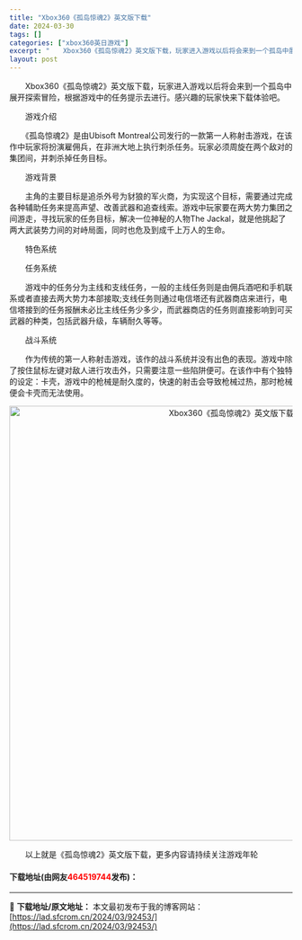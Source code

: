 ```yaml
---
title: "Xbox360《孤岛惊魂2》英文版下载"
date: 2024-03-30
tags: []
categories: ["xbox360英日游戏"]
excerpt: "　　Xbox360《孤岛惊魂2》英文版下载，玩家进入游戏以后将会来到一个孤岛中展开探索冒险，根据游戏中的任务提示去进行。感兴趣的玩家快来下载体验吧。 　　游戏介绍 　　《孤岛惊魂2》是由Ubisoft Montreal公司发行的一款第一人称射击游戏，在该作中玩家将扮演雇佣兵，在非洲大地上执行刺杀任务&hellip;"
layout: post
---
```


 <p>　　Xbox360《孤岛惊魂2》英文版下载，玩家进入游戏以后将会来到一个孤岛中展开探索冒险，根据游戏中的任务提示去进行。感兴趣的玩家快来下载体验吧。</p> <p>　　游戏介绍</p> <p>　　《孤岛惊魂2》是由Ubisoft Montreal公司发行的一款第一人称射击游戏，在该作中玩家将扮演雇佣兵，在非洲大地上执行刺杀任务。玩家必须周旋在两个敌对的集团间，并刺杀掉任务目标。</p> <p>　　游戏背景</p> <p>　　主角的主要目标是追杀外号为豺狼的军火商，为实现这个目标，需要通过完成各种辅助任务来提高声望、改善武器和追查线索。游戏中玩家要在两大势力集团之间游走，寻找玩家的任务目标，解决一位神秘的人物The Jackal，就是他挑起了两大武装势力间的对峙局面，同时也危及到成千上万人的生命。</p> <p>　　特色系统</p> <p>　　任务系统</p> <p>　　游戏中的任务分为主线和支线任务，一般的主线任务则是由佣兵酒吧和手机联系或者直接去两大势力本部接取;支线任务则通过电信塔还有武器商店来进行，电信塔接到的任务报酬未必比主线任务少多少，而武器商店的任务则直接影响到可买武器的种类，包括武器升级，车辆耐久等等。</p> <p>　　战斗系统</p> <p>　　作为传统的第一人称射击游戏，该作的战斗系统并没有出色的表现。游戏中除了按住鼠标左键对敌人进行攻击外，只需要注意一些陷阱便可。在该作中有个独特的设定：卡壳，游戏中的枪械是耐久度的，快速的射击会导致枪械过热，那时枪械便会卡壳而无法使用。</p> <p align="center"><img align="" border="0" src="https://lad.sfcrom.cn/wp-content/uploads/2024/03/20240330_6607de94b1fe5.webp" width="774" alt="Xbox360《孤岛惊魂2》英文版下载" /></p> <p>　　以上就是《孤岛惊魂2》英文版下载，更多内容请持续关注游戏年轮</p> <p><h4>下载地址(由网友<font color="red">464519744</font>发布)：</h4></p> 

---
📖 **下载地址/原文地址：** 本文最初发布于我的博客网站：[https://lad.sfcrom.cn/2024/03/92453/](https://lad.sfcrom.cn/2024/03/92453/)

